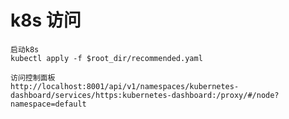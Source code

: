 # k8s 访问

    启动k8s
    kubectl apply -f $root_dir/recommended.yaml
    
    访问控制面板
    http://localhost:8001/api/v1/namespaces/kubernetes-dashboard/services/https:kubernetes-dashboard:/proxy/#/node?namespace=default
